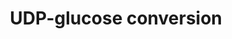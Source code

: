 ---
annotations:
- id: PW:0001328
  parent: classic metabolic pathway
  type: Pathway Ontology
  value: uridine diphosphate glucose metabolic pathway
authors:
- M.Braymer
- MaintBot
- MartijnVanIersel
- Ddigles
- Egonw
- DeSl
- Eweitz
citedin: ''
communities: []
description: ''
last-edited: 2024-08-02
ndex: null
organisms:
- Saccharomyces cerevisiae
redirect_from:
- /index.php/Pathway:WP109
- /instance/WP109
- /instance/WP109_r135038
revision: r135038
schema-jsonld:
- '@context': https://schema.org/
  '@id': https://wikipathways.github.io/pathways/WP109.html
  '@type': Dataset
  creator:
    '@type': Organization
    name: WikiPathways
  description: ''
  keywords:
  - 2 phosphate
  - GAL10
  - H2O
  - IPP1
  - PPA2
  - UDP-D-glucose
  - UDP-galactose
  - UGP1
  - UTP
  - YHL012W
  - glucose-1-phosphate
  - pyrophosphate
  license: CC0
  name: UDP-glucose conversion
seo: CreativeWork
title: UDP-glucose conversion
wpid: WP109
---